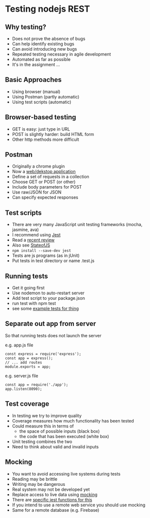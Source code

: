 # Testing nodejs REST 


## Why testing?


- Does not prove the absence of bugs
- Can help identify existing bugs
- Can avoid introducing new bugs
- Repeated testing necessary in agile development
- Automated as far as possible
- It's in the assignment ...



## Basic Approaches

- Using browser (manual)
- Using Postman (partly automatic)
- Using test scripts (automatic)


## Browser-based testing

- GET is easy: just type in URL
- POST is slightly harder: build HTML form
- Other http methods more difficult


## Postman

- Originally a chrome plugin
- Now a [web/dekstop application](https://www.postman.com/)
- Define a set of requests in a collection
- Choose GET or POST (or other)
- Include body parameters for POST
- Use raw/JSON for JSON
- Can specify expected responses


## Test scripts

- There are very many JavaScript unit testing frameworks (mocha, jasmine, ava)
- I recommend using [Jest](https://jestjs.io/)
- Read a [recent review](https://medium.com/welldone-software/an-overview-of-javascript-testing-7ce7298b9870)
- Also see [StateofJS](https://2022.stateofjs.com/en-US/libraries/testing/)
- `npm install --save-dev jest`
- Tests are js programs (as in jUnit)
- Put tests in test directory or name .test.js


## Running tests

- Get it going first
- Use nodemon to auto-restart server
- Add test script to your package.json
- run test with npm test
- see some [example tests for thing](https://github.com/stevenaeola/progblack_lectures/blob/main/nodejs_testing/app.test.js) 


## Separate out app from server

So that running tests does not launch the server

e.g. app.js file
```
const express = require('express');
const app = express();
// ... add routes
module.exports = app;

```
e.g. server.js file
```
const app = require('./app');
app.listen(8090);

```


## Test coverage

- In testing we try to improve quality
- Coverage measures how much functionality has been tested
- Could measure this in terms of
  - the space of possible inputs (black box)
  - the code that has been executed (white box)
- Unit testing combines the two
- Need to think about  valid and invalid inputs


## Mocking

- You want to avoid accessing live systems during tests
- Reading may be brittle
- Writing may be dangerous
- Real system may not be developed yet
- Replace access to live data using [mocking](https://en.wikipedia.org/wiki/Mock_object)
- There are [specific jest functions for this](https://jestjs.io/docs/en/mock-functions.html)
- If you intend to use a remote web service you should use mocking
- Same for a remote database (e.g. Firebase) 

